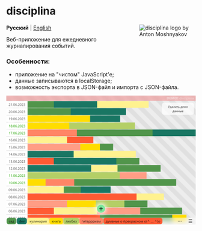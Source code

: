 # disciplina

<img src="https://antonsrc.github.io/disciplina/icon.svg" align="right"
     alt="disciplina logo by Anton Moshnyakov" width="150" height="150">

**Русский** | [English](./README.en.md)

Веб-приложение для ежедневного журналирования событий.

### Особенности:
- приложение на "чистом" JavaScript'е;
- данные записываются в localStorage;
- возможность экспорта в JSON-файл и импорта с JSON-файла.

![disciplina desktop screen](/demo/img/desktop.png)